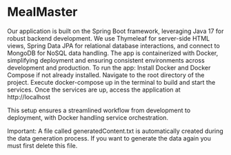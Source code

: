 # MealMaster
Our application is built on the Spring Boot framework, leveraging Java 17 for robust backend development. We use Thymeleaf for server-side HTML views, Spring Data JPA for relational database interactions, and connect to MongoDB for NoSQL data handling. The app is containerized with Docker, simplifying deployment and ensuring consistent environments across development and production.
To run the app:
Install Docker and Docker Compose if not already installed.
Navigate to the root directory of the project.
Execute docker-compose up in the terminal to build and start the services.
Once the services are up, access the application at http://localhost

This setup ensures a streamlined workflow from development to deployment, with Docker handling service orchestration.

Important: A file called generatedContent.txt is automatically created during the data generation process. If you want to generate the data again you must first delete this file. 
